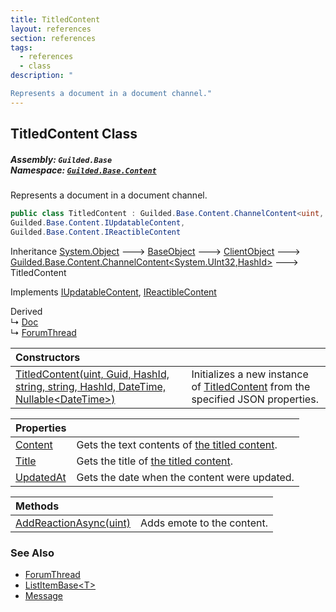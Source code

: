 ```yaml
---
title: TitledContent
layout: references
section: references
tags:
  - references
  - class
description: "

Represents a document in a document channel."
---
```


## TitledContent Class
##### **Assembly:** `Guilded.Base`<br/>**Namespace:** [`Guilded.Base.Content`](Guilded.Base.Content 'Guilded.Base.Content')

Represents a document in a document channel.

```csharp
public class TitledContent : Guilded.Base.Content.ChannelContent<uint, Guilded.Base.HashId>,
Guilded.Base.Content.IUpdatableContent,
Guilded.Base.Content.IReactibleContent
```

Inheritance [System.Object](https://docs.microsoft.com/en-us/dotnet/api/System.Object 'System.Object') &#129106; [BaseObject](BaseObject 'Guilded.Base.BaseObject') &#129106; [ClientObject](ClientObject 'Guilded.Base.ClientObject') &#129106; [Guilded.Base.Content.ChannelContent&lt;](ChannelContent_TId,TServer_ 'Guilded.Base.Content.ChannelContent<TId,TServer>')[System.UInt32](https://docs.microsoft.com/en-us/dotnet/api/System.UInt32 'System.UInt32')[,](ChannelContent_TId,TServer_ 'Guilded.Base.Content.ChannelContent<TId,TServer>')[HashId](HashId 'Guilded.Base.HashId')[&gt;](ChannelContent_TId,TServer_ 'Guilded.Base.Content.ChannelContent<TId,TServer>') &#129106; TitledContent

Implements [IUpdatableContent](IUpdatableContent 'Guilded.Base.Content.IUpdatableContent'), [IReactibleContent](IReactibleContent 'Guilded.Base.Content.IReactibleContent')

Derived  
&#8627; [Doc](Doc 'Guilded.Base.Content.Doc')  
&#8627; [ForumThread](ForumThread 'Guilded.Base.Content.ForumThread')

| Constructors | |
| :--- | :--- |
| [TitledContent(uint, Guid, HashId, string, string, HashId, DateTime, Nullable&lt;DateTime&gt;)](TitledContent.TitledContent(uint,Guid,HashId,string,string,HashId,DateTime,Nullable_DateTime_) 'Guilded.Base.Content.TitledContent.TitledContent(uint, Guid, Guilded.Base.HashId, string, string, Guilded.Base.HashId, System.DateTime, System.Nullable<System.DateTime>)') | Initializes a new instance of [TitledContent](TitledContent 'Guilded.Base.Content.TitledContent') from the specified JSON properties. |

| Properties | |
| :--- | :--- |
| [Content](TitledContent.Content 'Guilded.Base.Content.TitledContent.Content') | Gets the text contents of [the titled content](TitledContent 'Guilded.Base.Content.TitledContent'). |
| [Title](TitledContent.Title 'Guilded.Base.Content.TitledContent.Title') | Gets the title of [the titled content](TitledContent 'Guilded.Base.Content.TitledContent'). |
| [UpdatedAt](TitledContent.UpdatedAt 'Guilded.Base.Content.TitledContent.UpdatedAt') | Gets the date when the content were updated. |

| Methods | |
| :--- | :--- |
| [AddReactionAsync(uint)](TitledContent.AddReactionAsync(uint) 'Guilded.Base.Content.TitledContent.AddReactionAsync(uint)') | Adds emote to the content. |

### See Also
- [ForumThread](ForumThread 'Guilded.Base.Content.ForumThread')
- [ListItemBase&lt;T&gt;](ListItemBase_T_ 'Guilded.Base.Content.ListItemBase<T>')
- [Message](Message 'Guilded.Base.Content.Message')